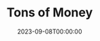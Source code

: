 ---
title: Tons of Money
date: 2023-09-08T00:00:00
opening_date: 1928-04-24
closing_date: 1928-04-25
layout: productions
program:
Theatre: Theatre Jacksonville
cast:
- Aubrey Henry Maitland Allington: E.S. Beauchamp-Nobbs
- James Chesterman: Francis M. Williams
- George Maitland: George W. Simmons
- Giles: Harry Lewis
- Jean Everard: Laurine Goffin
- Louise Allington: Marguerite Chiasson
- Simpson: Olive Rosenquist
- Henery: J.H. Pratt
- Sprules: Slocum Ball
- Miss Benita Mullett: Annie M. Pratt
crew:
- Director: Paul Stuart Buchanan
- Sets:
  - Anne C. Lalor
  - Irene Von Osthoff
- Props:
  - Mrs. Charles J. Williams, Jr.
  - Mrs. Francis M. Holt
understudies:
orchestra:
---